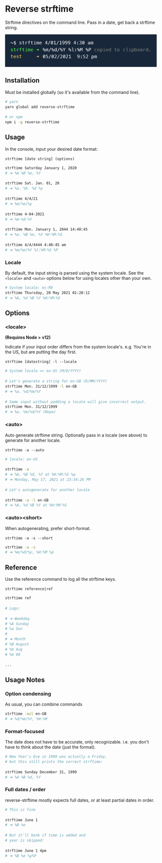 # Reverse strftime

Strftime directives on the command line. Pass in a date, get back a strftime string.

<img src="doc/console.jpg" width="500" height="auto">

## Installation

Must be installed globally (so it's available from the command line).

```bash
# yarn
yarn global add reverse-strftime

# or npm
npm i -g reverse-strftime
```

## Usage

In the console, input your desired date format:

`strftime [date string] (options)`

```bash
strftime Saturday January 1, 2020
# ➜ %A %B %e, %Y

strftime Sat. Jan. 01, 20
# ➜ %a. %b. %d %y

strftime 4/4/21
# ➜ %m/%e/%y

strftime 4-04-2021
# ➜ %m-%d-%Y

strftime Mon. January 1, 2044 14:40:45
# ➜ %a. %B %e, %Y %H:%M:%S

strftime 4/4/4444 4:40:45 am
# ➜ %m/%e/%Y %l:%M:%S %P
```

### Locale

By default, the input string is parsed using the system locale. See the `<locale>` and `<auto>` options below for using locales other than your own.

```bash
# System locale: es-MX
strftime Thursday, 20 May 2021 01:20:12
# ➜ %A, %d %B %Y %H:%M:%S
```

## Options

### \<locale\>

**(Requires Node > v12)**

Indicate if your input order differs from the system locale's. e.g. You're in the US, but are putting the day first.

`strftime [datestring] -l --locale`

```bash
# System locale => en-US (M/D/YYYY)

# Let's generate a string for en-GB (D/MM/YYYY)
strftime Mon. 31/12/1999 -l en-GB
# ➜ %a. %d/%m/%Y

# Same input without padding a locale will give incorrect output.
strftime Mon. 31/12/1999
# ➜ %a. %m/%d/%Y (Nope)

```

### <auto\>

Auto generate strftime string.
Optionally pass in a locale (see above) to generate for another locale.

`strftime -a --auto`

```bash
# locale: en-US

strftime -a
# ➜ %A, %B %d, %Y at %H:%M:%S %p
# ➜ Monday, May 17, 2021 at 23:34:26 PM

# Let's autogenerate for another locale

strftime -a -l en-GB
# ➜ %A, %d %B %Y at %H:%M:%S
```

### \<auto>\<short>

When autogenerating, prefer short-format.

`strftime -a -s --short`

```bash
strftime -a -s
# ➜ %m/%d/%y, %H:%M %p
```

## Reference

Use the reference command to log all the strftime keys.

`strftime reference|ref`

```bash
strftime ref

# Logs:

# ➜ Weekday
# %A Sunday
# %a Sun
#
# ➜ Month
# %B August
# %b Aug
# %m 08

...
```

## Usage Notes

### Option condensing

As usual, you can combine commands

```bash
strftime -asl en-GB
# ➜ %d/%m/%Y, %H:%M
```

### Format-focused

The date does not have to be accurate, only recognizable. i.e. you don't have to think about the date (just the format).

```bash
# New Year's Eve in 1999 was actually a Friday,
# but this still prints the correct strftime:

strftime Sunday December 31, 1999
# ➜ %A %B %d, %Y

```

### Full dates / order

reverse-strftime mostly expects full dates, or at least partial dates in order.

```bash
# This is fine

strftime June 1
# ➜ %B %e

# But it'll bonk if time is added and
# year is skipped:

strftime June 1 4pm
# ➜ %B %e %y%P
```

